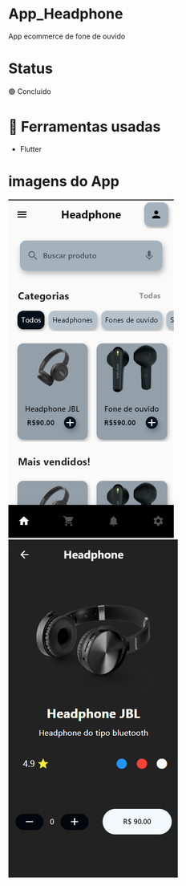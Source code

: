 # App_Headphone
App ecommerce de fone de ouvido

# Status
 🟢 Concluido
 
 # 🔨 Ferramentas usadas
<ul>
	<li> Flutter </li>
</ul>

# imagens do App
![img](app_headphone/imgGithub/img1.png)
![img](app_headphone/imgGithub/img2.png)
